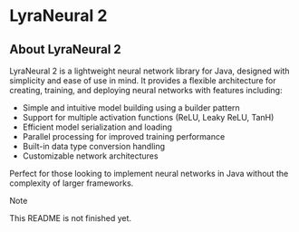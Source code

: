 # LyraNeural 2
## About LyraNeural 2
LyraNeural 2 is a lightweight neural network library for Java, designed with simplicity and ease of use in mind. It provides a flexible architecture for creating, training, and deploying neural networks with features including:

- Simple and intuitive model building using a builder pattern
- Support for multiple activation functions (ReLU, Leaky ReLU, TanH)
- Efficient model serialization and loading
- Parallel processing for improved training performance
- Built-in data type conversion handling
- Customizable network architectures

Perfect for those looking to implement neural networks in Java without the complexity of larger frameworks.

> [!NOTE]
> This README is not finished yet.
